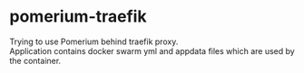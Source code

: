 # pomerium-traefik

Trying to use Pomerium behind traefik proxy.\
Application contains docker swarm yml and appdata files which are used by the container.
